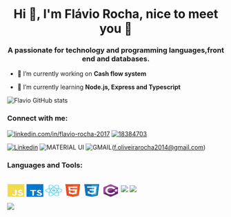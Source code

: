 <h1 align="center">Hi 👋, I'm Flávio Rocha, nice to meet you 🤝</h1>
<h3 align="center">A passionate for technology and programming languages,front end and databases.</h3>

- 🔭 I’m currently working on **Cash flow system**

- 🌱 I’m currently learning **Node.js, Express and Typescript**

![Flavio GitHub stats](https://github-readme-stats.vercel.app/api?username=flaviorocha2018&show_icons=true&theme=dracula&count_private=true)

<h3 align="left">Connect with me:</h3>
<p align="left">
<a href="https://linkedin.com/in/linkedin.com/in/flavio-rocha-2017" target="blank"><img align="center" src="https://raw.githubusercontent.com/rahuldkjain/github-profile-readme-generator/master/src/images/icons/Social/linked-in-alt.svg" alt="linkedin.com/in/flavio-rocha-2017" height="30" width="40" /></a>
<a href="https://stackoverflow.com/users/18384703" target="blank"><img align="center" src="https://raw.githubusercontent.com/rahuldkjain/github-profile-readme-generator/master/src/images/icons/Social/stack-overflow.svg" alt="18384703" height="30" width="40" /></a>
</p>

[![Linkedin](https://img.shields.io/badge/LinkedIn-0077B5?style=for-the-badge&logo=linkedin&logoColor=white)](https://www.linkedin.com/in/flavio-rocha-2017)
![MATERIAL UI](https://img.shields.io/badge/Material%20UI-007FFF?style=for-the-badge&logo=mui&logoColor=white)
![GMAIL](https://img.shields.io/badge/Gmail-D14836?style=for-the-badge&logo=gmail&logoColor=white)(f.oliveirarocha2014@gmail.com)



<h3 align="left">Languages and Tools:</h3>

</div>
<div style="display: inline_block"><br>
  <img align="center" alt="Flavio-Js" height="30" width="40" src="https://raw.githubusercontent.com/devicons/devicon/master/icons/javascript/javascript-plain.svg">
  <img align="center" alt="Flavio-Ts" height="30" width="40" src="https://raw.githubusercontent.com/devicons/devicon/master/icons/typescript/typescript-plain.svg">
  <img align="center" alt="Flavio-React" height="30" width="40" src="https://raw.githubusercontent.com/devicons/devicon/master/icons/react/react-original.svg">
  <img align="center" alt="Flavio-HTML" height="30" width="40" src="https://raw.githubusercontent.com/devicons/devicon/master/icons/html5/html5-original.svg">
  <img align="center" alt="Flavio-CSS" height="30" width="40" src="https://raw.githubusercontent.com/devicons/devicon/master/icons/css3/css3-original.svg">
  <img align="center" alt="Flavio-Csharp" height="30" width="40" src="https://raw.githubusercontent.com/devicons/devicon/master/icons/csharp/csharp-original.svg">
 <img src="https://cdn.jsdelivr.net/gh/devicons/devicon/icons/mysql/mysql-original-wordmark.svg">
 <img src="https://cdn.jsdelivr.net/gh/devicons/devicon/icons/nodejs/nodejs-original-wordmark.svg">  
 
</div>
<p>
  <a href = "mailto:f.oliveirarocha2014@gmail.com"><img src="https://img.shields.io/badge/-Gmail-%23333?style=for-the-badge&logo=gmail&logoColor=white" target="_blank"></a>
<p>  

